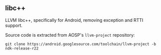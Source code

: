 ## libc++

LLVM libc++, specifically for Android, removing exception and RTTI support.

Source code is extracted from AOSP's `llvm-project` repository:

```
git clone https://android.googlesource.com/toolchain/llvm-project -b ndk-release-r22
```
